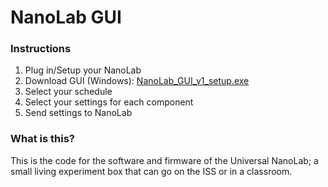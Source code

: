 # NanoLab GUI

### Instructions
1. Plug in/Setup your NanoLab
2. Download GUI (Windows):
	[NanoLab_GUI_v1_setup.exe](https://github.com/ClairBearmakes/NanoLab-GUI/blob/main/NanoLab-GUI_v1.1b_setup.exe)
3. Select your schedule
4. Select your settings for each component
5. Send settings to NanoLab

### What is this?
This is the code for the software and firmware of the Universal NanoLab; a small living experiment box that can go on the ISS or in a classroom.
